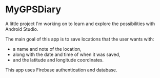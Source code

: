 # MyGPSDiary

A little project I'm working on to learn and explore the possibilities with Android Studio.

The main goal of this app is to save locations that the user wants with: 
  - a name and note of the location, 
  - along with the date and time of when it was saved, 
  - and the latitude and longitude coordinates.

This app uses Firebase authentication and database. 
